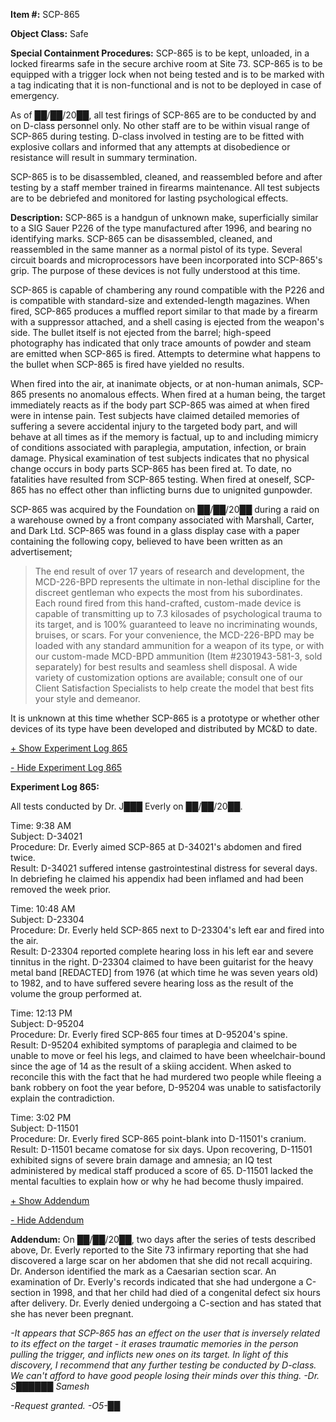 **Item #:** SCP-865

**Object Class:** Safe

**Special Containment Procedures:** SCP-865 is to be kept, unloaded, in a locked firearms safe in the secure archive room at Site 73. SCP-865 is to be equipped with a trigger lock when not being tested and is to be marked with a tag indicating that it is non-functional and is not to be deployed in case of emergency.

As of ██/██/20██, all test firings of SCP-865 are to be conducted by and on D-class personnel only. No other staff are to be within visual range of SCP-865 during testing. D-class involved in testing are to be fitted with explosive collars and informed that any attempts at disobedience or resistance will result in summary termination.

SCP-865 is to be disassembled, cleaned, and reassembled before and after testing by a staff member trained in firearms maintenance. All test subjects are to be debriefed and monitored for lasting psychological effects.

**Description:** SCP-865 is a handgun of unknown make, superficially similar to a SIG Sauer P226 of the type manufactured after 1996, and bearing no identifying marks. SCP-865 can be disassembled, cleaned, and reassembled in the same manner as a normal pistol of its type. Several circuit boards and microprocessors have been incorporated into SCP-865's grip. The purpose of these devices is not fully understood at this time.

SCP-865 is capable of chambering any round compatible with the P226 and is compatible with standard-size and extended-length magazines. When fired, SCP-865 produces a muffled report similar to that made by a firearm with a suppressor attached, and a shell casing is ejected from the weapon's side. The bullet itself is not ejected from the barrel; high-speed photography has indicated that only trace amounts of powder and steam are emitted when SCP-865 is fired. Attempts to determine what happens to the bullet when SCP-865 is fired have yielded no results.

When fired into the air, at inanimate objects, or at non-human animals, SCP-865 presents no anomalous effects. When fired at a human being, the target immediately reacts as if the body part SCP-865 was aimed at when fired were in intense pain. Test subjects have claimed detailed memories of suffering a severe accidental injury to the targeted body part, and will behave at all times as if the memory is factual, up to and including mimicry of conditions associated with paraplegia, amputation, infection, or brain damage. Physical examination of test subjects indicates that no physical change occurs in body parts SCP-865 has been fired at. To date, no fatalities have resulted from SCP-865 testing. When fired at oneself, SCP-865 has no effect other than inflicting burns due to unignited gunpowder.

SCP-865 was acquired by the Foundation on ██/██/20██ during a raid on a warehouse owned by a front company associated with Marshall, Carter, and Dark Ltd. SCP-865 was found in a glass display case with a paper containing the following copy, believed to have been written as an advertisement;

> The end result of over 17 years of research and development, the MCD-226-BPD represents the ultimate in non-lethal discipline for the discreet gentleman who expects the most from his subordinates. Each round fired from this hand-crafted, custom-made device is capable of transmitting up to 7.3 kilosades of psychological trauma to its target, and is 100% guaranteed to leave no incriminating wounds, bruises, or scars. For your convenience, the MCD-226-BPD may be loaded with any standard ammunition for a weapon of its type, or with our custom-made MCD-BPD ammunition (Item #2301943-581-3, sold separately) for best results and seamless shell disposal. A wide variety of customization options are available; consult one of our Client Satisfaction Specialists to help create the model that best fits your style and demeanor.

It is unknown at this time whether SCP-865 is a prototype or whether other devices of its type have been developed and distributed by MC&D to date.

[+ Show Experiment Log 865](javascript:;)

[\- Hide Experiment Log 865](javascript:;)

**Experiment Log 865:**

All tests conducted by Dr. J███ Everly on ██/██/20██.

Time: 9:38 AM  
Subject: D-34021  
Procedure: Dr. Everly aimed SCP-865 at D-34021's abdomen and fired twice.  
Result: D-34021 suffered intense gastrointestinal distress for several days. In debriefing he claimed his appendix had been inflamed and had been removed the week prior.

Time: 10:48 AM  
Subject: D-23304  
Procedure: Dr. Everly held SCP-865 next to D-23304's left ear and fired into the air.  
Result: D-23304 reported complete hearing loss in his left ear and severe tinnitus in the right. D-23304 claimed to have been guitarist for the heavy metal band \[REDACTED\] from 1976 (at which time he was seven years old) to 1982, and to have suffered severe hearing loss as the result of the volume the group performed at.

Time: 12:13 PM  
Subject: D-95204  
Procedure: Dr. Everly fired SCP-865 four times at D-95204's spine.  
Result: D-95204 exhibited symptoms of paraplegia and claimed to be unable to move or feel his legs, and claimed to have been wheelchair-bound since the age of 14 as the result of a skiing accident. When asked to reconcile this with the fact that he had murdered two people while fleeing a bank robbery on foot the year before, D-95204 was unable to satisfactorily explain the contradiction.

Time: 3:02 PM  
Subject: D-11501  
Procedure: Dr. Everly fired SCP-865 point-blank into D-11501's cranium.  
Result: D-11501 became comatose for six days. Upon recovering, D-11501 exhibited signs of severe brain damage and amnesia; an IQ test administered by medical staff produced a score of 65. D-11501 lacked the mental faculties to explain how or why he had become thusly impaired.

[+ Show Addendum](javascript:;)

[\- Hide Addendum](javascript:;)

**Addendum:** On ██/██/20██, two days after the series of tests described above, Dr. Everly reported to the Site 73 infirmary reporting that she had discovered a large scar on her abdomen that she did not recall acquiring. Dr. Anderson identified the mark as a Caesarian section scar. An examination of Dr. Everly's records indicated that she had undergone a C-section in 1998, and that her child had died of a congenital defect six hours after delivery. Dr. Everly denied undergoing a C-section and has stated that she has never been pregnant.

_\-It appears that SCP-865 has an effect on the user that is inversely related to its effect on the target - it erases traumatic memories in the person pulling the trigger, and inflicts new ones on its target. In light of this discovery, I recommend that any further testing be conducted by D-class. We can't afford to have good people losing their minds over this thing. -Dr. S██████ Samesh_

_\-Request granted. -O5-██_